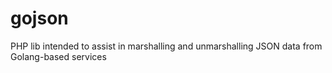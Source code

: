 # gojson
PHP lib intended to assist in marshalling and unmarshalling JSON data from Golang-based services
